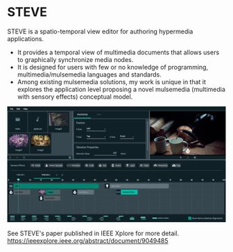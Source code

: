 # STEVE
STEVE is a spatio-temporal view editor for authoring hypermedia applications. 

- It provides a temporal view of multimedia documents that allows users to graphically synchronize media nodes.
- It is designed for users with few or no knowledge of programming, multimedia/mulsemedia languages and standards. 
- Among existing mulsemedia solutions, my work is unique in that it explores the application 
level proposing a novel mulsemedia (multimedia with sensory effects) conceptual model.

![Image of STEVE](https://github.com/dougpmattos/steve/blob/master/steve_gui.png)

See STEVE's paper published in IEEE Xplore for more detail. https://ieeexplore.ieee.org/abstract/document/9049485

